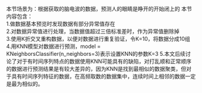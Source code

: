 本节场景为：根据获取的脑电波的数据，预测人的眼睛是睁开的开始闭上的
本节内容包含：  
1.做数据基本预览时发现数据有部分异常值存在  
2.对数据异常值进行处理，当数据值超过三倍标准差时，作为异常值删除掉  
3.使用K折交叉重构数据，以便对数据进行重复验证，令K=10，将数据分成10组  
4.用KNN模型对数据进行预测，model = KNeighborsClassifier(n_neighbors=3)表示设置KNN的参数K=3
5.本文后续讨论了对于有时间序列特点的数据使用KNN可能具有的缺陷，对打乱顺和正常顺序的数据进行预测结果是有较大差异的，因为KNN是找到最相似的数据聚类，但对于具有时间序列特征的数据，在高频取数的数据集中，连续时间上相邻的数据一定是最为相似的。  